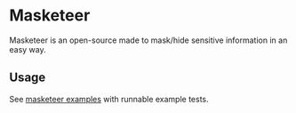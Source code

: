 # Masketeer

Masketeer is an open-source made to mask/hide sensitive information in an easy way.

## Usage

See [masketeer examples](./masketeer_example_test.go) with runnable example tests.
